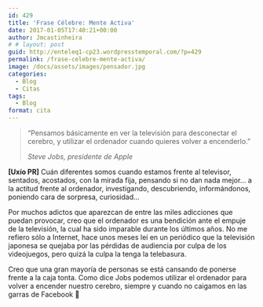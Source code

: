 ```yaml
---
id: 429
title: 'Frase Célebre: Mente Activa'
date: 2017-01-05T17:40:21+00:00
author: Jmcastinheira
# # layout: post
guid: http://enteleq1-cp23.wordpresstemporal.com/?p=429
permalink: /frase-celebre-mente-activa/
image: /docs/assets/images/pensador.jpg
categories:
  - Blog
  - Citas
tags:
  - Blog
format: cita
---
```

> “Pensamos básicamente en ver la televisión para desconectar el cerebro, y utilizar el ordenador cuando quieres volver a encenderlo.”
> 
> _Steve Jobs, presidente de Apple_

**[Uxío PR]** Cuán diferentes somos cuando estamos frente al televisor, sentados, acostados, con la mirada fija, pensando si no dan nada mejor&#8230; a la actitud frente al ordenador, investigando, descubriendo, informándonos, poniendo cara de sorpresa, curiosidad&#8230;

Por muchos adictos que aparezcan de entre las miles adicciones que puedan provocar, creo que el ordenador es una bendición ante el empuje de la televisión, la cual ha sido imparable durante los últimos años. No me refiero sólo a Internet, hace unos meses leí en un periódico que la televisión japonesa se quejaba por las pérdidas de audiencia por culpa de los videojuegos, pero quizá la culpa la tenga la telebasura.

Creo que una gran mayoría de personas se está cansando de ponerse frente a la caja tonta. Como dice Jobs podemos utilizar el ordenador para volver a encender nuestro cerebro, siempre y cuando no caigamos en las garras de Facebook 🙂